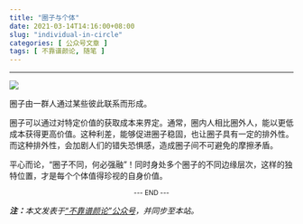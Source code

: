 ```yaml
---
title: "圈子与个体"
date: 2021-03-14T14:16:00+08:00
slug: "individual-in-circle"
categories: [ 公众号文章 ]
tags: [ 不靠谱颜论, 随笔 ]
---
```


---

<img src="images/2021-03-14/cover.png" style="max-width:300px"/>

圈子由一群人通过某些彼此联系而形成。

圈子可以通过对特定价值的获取成本来界定。通常，圈内人相比圈外人，能以更低成本获得更高价值。这种利差，能够促进圈子稳固，也让圈子具有一定的排外性。而这种排外性，会加剧人们的错失恐惧感，造成圈子间不可避免的摩擦矛盾。

平心而论，“圈子不同，何必强融”！同时身处多个圈子的不同边缘层次，这样的独特位置，才是每个个体值得珍视的自身价值。

<center><small>--- END ---</small></center>

<i><b>注：</b>本文发表于[“不靠谱颜论”公众号](https://mp.weixin.qq.com/s/9PsUraj1KPVFl-_fsOy0tg)，并同步至本站。</i>
